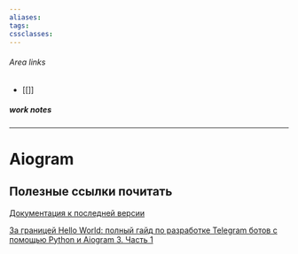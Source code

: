 ```yaml
---
aliases: 
tags: 
cssclasses:
---
```

###### Area links
- [[]]
##### work notes

_______________________________
# Aiogram

## Полезные ссылки почитать

[Документация к последней версии](https://docs.aiogram.dev/en/latest/)


[За границей Hello World: полный гайд по разработке Telegram ботов с помощью Python и Aiogram 3. Часть 1](https://habr.com/ru/articles/732136/)